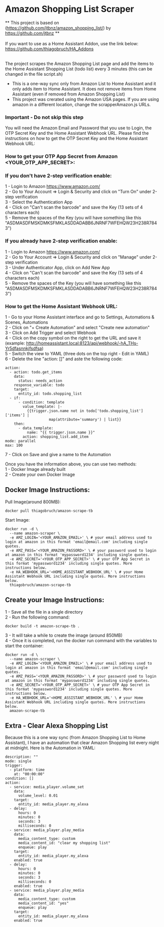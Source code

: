 # Amazon Shopping List Scraper
** This project is based on (https://github.com/jtbnz/amazon_shopping_list/) by https://github.com/jtbnz **
<br><br>If you want to use as a Home Assistant Addon, use the link below:<br>
https://github.com/thiagobruch/HA_Addons
<br><br>

The project scrapes the Amazon Shopping List page and add the items to the Home Assistant Shopping List (todo list) every 3 minutes (this can be changed in the file script.sh)
* This is a one-way sync only from Amazon List to Home Assistant and it only adds item to Home Assistant. It does not remove items from Home Assistant (even if removed from Amazon Shopping List)
* This project was crerated using the Amazon USA pages. If you are using amazon in a different location, change the scrapperAmazon.js URLs.

### Important - Do not skip this step<BR>
You will need the Amazon Email and Password that you use to Login, the OTP Secret Key and the Home Assistant Webhook URL.
Please find the instructions on how to get the OTP Secret Key and the Home Assistant Webhook URL:

### How to get your OTP App Secret from Amazon <YOUR_OTP_APP_SECRET>:<BR>
### If you don't have 2-step verification enable:<BR>
1 - Login to Amazon https://www.amazon.com/<BR>
2 - Go to Your Account => Login & Security and click on "Turn On" under 2-step verification<BR>
3 - Select the Authentication App<BR>
4 - Click on "Can't scan the barcode" and save the Key (13 sets of 4 characters each)<BR>
5 - Remove the spaces of the Key (you will have something like this "ASDMASDFMSKDMKSFMKLASDDADABB6JNRNF7WFEHQW23H238R7843")<BR>

### If you already have 2-step verification enable:<BR>
1 - Login to Amazon https://www.amazon.com/<BR>
2 - Go to Your Account => Login & Security and click on "Manage" under 2-step verification<BR>
3 - Under Authenticator App, click on Add New App<BR>
4 - Click on "Can't scan the barcode" and save the Key (13 sets of 4 characters each)<BR>
5 - Remove the spaces of the Key (you will have something like this "ASDMASDFMSKDMKSFMKLASDDADABB6JNRNF7WFEHQW23H238R7843")<BR>

### How to get the Home Assistant Webhook URL:<BR>
1 - Go to your Home Assistant interface and go to Settings, Automations & Scenes, Automations<BR>
2 - Click on "+ Create Automation" and select "Create new automation"<BR>
3 - Click on Add Trigger and select Webhook<BR>
4 - Click on the copy symbol on the right to get the URL and save it (example: http://homeassistant.local:8123/api/webhook/-hA_THs-Yr5dfasnnkjfsdfsa)<BR>
5 - Switch the view to YAML (three dots on the top right - Edit in YAML)<BR>
6 - Delete the line "action: []" and aste the following code:<BR>
```
action:
  - action: todo.get_items
    data:
      status: needs_action
    response_variable: todo
    target:
      entity_id: todo.shopping_list
  - if:
      - condition: template
        value_template: |-
          {{trigger.json.name not in todo['todo.shopping_list']['items'] |
                    map(attribute='summary') | list}}
    then:
      - data_template:
          name: "{{ trigger.json.name }}"
        action: shopping_list.add_item
mode: parallel
max: 100
```
7 - Click on Save and give a name to the Automation<BR>

Once you have the information above, you can use two methods:<BR>
1 - Docker Image already built<BR>
2 - Create your own Docker Image<BR>

## Docker Image Instructions:
Pull Image(around 800MB):
```
docker pull thiagobruch/amazon-scrape-tb
```
Start Image:
```
docker run -d \
  --name amazon-scraper \
  -e AMZ_LOGIN='<YOUR_AMAZON_EMAIL>' \ # your email address used to login at amazon in this format 'email@email.com' including single quotes.
  -e AMZ_PASS='<YOUR_AMAZON_PASSORD>' \ # your password used to login at amazon in this format 'mypassword1234' including single quotes.
  -e AMZ_SECRET='<YOUR_OTP_APP_SECRET>' \ # your OTP App Secret in this format 'mypassword1234' including single quotes. More instructions below.
  -e HA_WEBHOOK_URL='<HOME_ASSISTANT_WEBHOOK_URL' \ # your Home Assistant Webhook URL including single quotes. More instructions below.
  thiagobruch/amazon-scrape-tb
```

## Create your Image Instructions:
1 - Save all the file in a single directory<BR>
2 - Run the following command:
```
docker build -t amazon-scrape-tb .
```
3 - It will take a while to create the image (around 850MB)<BR>
4 - Once it is completed, run the docker run command with the variables to start the container:
```
docker run -d \
  --name amazon-scraper \
  -e AMZ_LOGIN='<YOUR_AMAZON_EMAIL>' \ # your email address used to login at amazon in this format 'email@email.com' including single quotes.
  -e AMZ_PASS='<YOUR_AMAZON_PASSORD>' \ # your password used to login at amazon in this format 'mypassword1234' including single quotes.
  -e AMZ_SECRET='<YOUR_OTP_APP_SECRET>' \ # your OTP App Secret in this format 'mypassword1234' including single quotes. More instructions below.
  -e HA_WEBHOOK_URL='<HOME_ASSISTANT_WEBHOOK_URL' \ # your Home Assistant Webhook URL including single quotes. More instructions below.
  amazon-scrape-tb
```

## Extra - Clear Alexa Shopping List
Because this is a one way sync (from Amazon Shopping List to Home Assistant), I have an automation that clear Amazon Shopping list every night at midnight.
Here is the Automation in YAML:

```
description: ""
mode: single
trigger:
  - platform: time
    at: "00:00:00"
condition: []
action:
  - service: media_player.volume_set
    data:
      volume_level: 0.01
    target:
      entity_id: media_player.my_alexa
  - delay:
      hours: 0
      minutes: 0
      seconds: 3
      milliseconds: 0
  - service: media_player.play_media
    data:
      media_content_type: custom
      media_content_id: "clear my shopping list"
      enqueue: play
    target:
      entity_id: media_player.my_alexa
    enabled: true
  - delay:
      hours: 0
      minutes: 0
      seconds: 3
      milliseconds: 0
    enabled: true
  - service: media_player.play_media
    data:
      media_content_type: custom
      media_content_id: "yes"
      enqueue: play
    target:
      entity_id: media_player.my_alexa
    enabled: true



